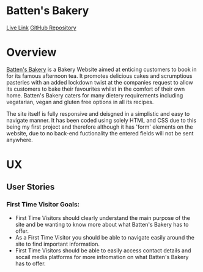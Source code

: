# Batten's Bakery

[Live Link]()
[GitHub Repository]()

# Overview

[Batten's Bakery]() is a Bakery Website aimed at enticing customers to book in for its famous afternoon tea. It promotes delicious cakes and scrumptious pasteries with an added lockdown twist at the companies request to allow its customers to bake their favourites whilst in the comfort of their own home. Batten's Bakery caters for many dietery requirements including vegatarian, vegan and gluten free options in all its recipes.

The site itself is fully responsive and deisgned in a simplistic and easy to navigate manner. It has been coded using solely HTML and CSS due to this being my first project and therefore although it has 'form' elements on the website, due to no back-end fuctionality the entered fields will not be sent anywhere.

# UX 

## User Stories

### First Time Visitor Goals:
 - First Time Visitors should clearly understand the main purpose of the site and be wanting to know more about what Batten's Bakery has to offer.
 - As a First Time Visitor you should be able to navigate easily around the site to find important information.
 - First Time Visitors should be able to easily access contact details and socail media platforms for more infromation on what Batten's Bakery has to offer.

 